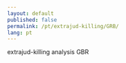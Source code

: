 ```yaml
---
layout: default
published: false
permalink: /pt/extrajud-killing/GRB/
lang: pt
---
```


extrajud-killing analysis GBR
